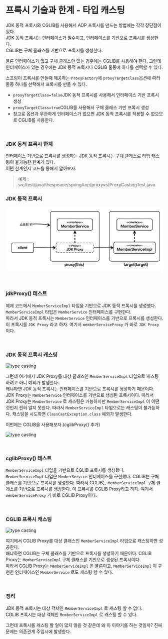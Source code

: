# 프록시 기술과 한계 - 타입 캐스팅

JDK 동적 프록시와 CGLIB를 사용해서 AOP 프록시를 만드는 방법에는 각각 장단점이 있다.<br>
JDK 동적 프록시는 인터페이스가 필수이고, 인터페이스를 기반으로 프록시를 생성한다.<br>
CGLIB는 구체 클래스를 기반으로 프록시를 생성한다.

물론 인터페이스가 없고 구체 클래스만 있는 경우에는 CGLIB를 사용해야 한다.
그런데 인터페이스가 있는 경우에는 JDK 동적 프록시나 CGLIB 둘중에 하나를 선택할 수 있다.

스프링이 프록시를 만들때 제공하는 ```ProxyFactory```에 ```proxyTargetClass```옵션에 따라 둘중 하나를 선택해서 프록시를 만들 수 있다.

* ```proxyTargetClass=false```JDK 동적 프록시를 사용해서 인터페이스 기반 프록시 생성
* ```proxyTargetClass=true```CGLIB를 사용해서 구체 클래스 기반 프록시 생성
* 참고로 옵션과 무관하게 인터페이스가 없으면 JDK 동적 프록시를 적용할 수 없으므로 CGLIB를 사용한다.

<br>

### JDK 동적 프록시 한계
인터페이스 기반으로 프록시를 생성하는 JDK 동적 프록시는 구체 클래스로 타입 캐스팅이 불가능한 한계가 있다.<br>
어떤 한계인지 코드를 통해서 알아보자.

> 예제 : src/test/java/thespeace/springAop/proxyvs/ProxyCastingTest.java<br>

### JDK 동적 프록시

![type casting](1.type%20casting1.png)

<br>

### jdkProxy() 테스트

예제 코드에서 ```MemberServiceImpl``` 타입을 기반으로 JDK 동적 프록시를 생성했다.<br>
```MemberServiceImpl``` 타입은 ```MemberService``` 인터페이스를 구현한다. <br>
따라서 JDK 동적 프록시는 ```MemberService``` 인터페이스를 기반으로 프록시를 생성한다.<br>
이 프록시를 ```JDK Proxy``` 라고 하자. 여기서 ```memberServiceProxy``` 가 바로 ```JDK Proxy``` 이다.

<br>

### JDK 동적 프록시 캐스팅

![type casting](1.type%20casting2.png)

그런데 여기에서 JDK Proxy를 대상 클래스인 ```MemberServiceImpl``` 타입으로 캐스팅 하려고 하니 예외가 발생한다.<br>
왜냐하면 JDK 동적 프록시는 인터페이스를 기반으로 프록시를 생성하기 때문이다.
JDK Proxy는 ```MemberService``` 인터페이스를 기반으로 생성된 프록시이다.
따라서 JDK Proxy는 ```MemberService``` 로 캐스팅은 가능하지만 ```MemberServiceImpl``` 이 어떤 것인지 전혀 알지 못한다.
따라서 ```MemberServiceImpl``` 타입으로는 캐스팅이 불가능하다. 캐스팅을 시도하면 ```ClassCastException.class``` 예외가 발생한다.

이번에는 CGLIB을 사용해보자.(cglibProxy() 추가)

![type casting](1.type%20casting3.png)

<br>

### cglibProxy() 테스트
```MemberServiceImpl``` 타입을 기반으로 CGLIB 프록시를 생성했다. ```MemberServiceImpl``` 타입은 ```MemberService``` 인터페이스를 구현했다.
CGLIB는 구체 클래스를 기반으로 프록시를 생성한다. 따라서 CGLIB는 ```MemberServiceImpl``` 구체 클래스를 기반으로 프록시를 생성한다.
이 프록시를 CGLIB Proxy라고 하자. 여기서 ```memberServiceProxy``` 가 바로 CGLIB Proxy이다.

<br>

### CGLIB 프록시 캐스팅

![type casting](1.type%20casting4.png)

여기에서 CGLIB Proxy를 대상 클래스인 ```MemberServiceImpl``` 타입으로 캐스팅하면 성공한다.<br>
왜냐하면 CGLIB는 구체 클래스를 기반으로 프록시를 생성하기 때문이다. CGLIB Proxy는 ```MemberServiceImpl``` 구체 클래스를 기반으로 생성된 프록시이다.<br>
따라서 CGLIB Proxy는 ```MemberServiceImpl``` 은 물론이고, ```MemberServiceImpl``` 이 구현한 인터페이스인 ```MemberService``` 로도 캐스팅 할 수 있다.

<br>

### 정리
JDK 동적 프록시는 대상 객체인 ```MemberServiceImpl``` 로 캐스팅 할 수 없다.<br>
CGLIB 프록시는 대상 객체인 ```MemberServiceImpl``` 로 캐스팅 할 수 있다.

그런데 프록시를 캐스팅 할 일이 많지 않을 것 같은데 왜 이 이야기를 하는 것일까? 진짜 문제는 의존관계 주입시에 발생한다.